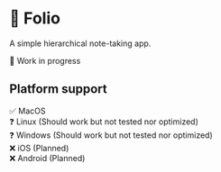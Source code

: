 # 📃 Folio

A simple hierarchical note-taking app.

🚧 Work in progress

## Platform support
✅ MacOS\
❓ Linux (Should work but not tested nor optimized)\
❓ Windows (Should work but not tested nor optimized)\
❌ iOS (Planned)\
❌ Android (Planned)
